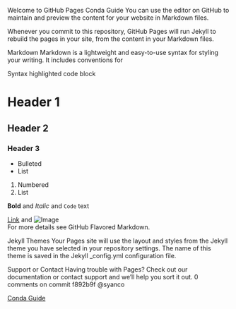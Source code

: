 Welcome to GitHub Pages Conda Guide
You can use the editor on GitHub to maintain and preview the content for your website in Markdown files.

Whenever you commit to this repository, GitHub Pages will run Jekyll to rebuild the pages in your site, from the content in your Markdown files.

Markdown
Markdown is a lightweight and easy-to-use syntax for styling your writing. It includes conventions for

Syntax highlighted code block	

# Header 1	
## Header 2	
### Header 3	

- Bulleted	
- List	

1. Numbered	
2. List	

**Bold** and _Italic_ and `Code` text	

[Link](url) and ![Image](src)	
For more details see GitHub Flavored Markdown.

Jekyll Themes
Your Pages site will use the layout and styles from the Jekyll theme you have selected in your repository settings. The name of this theme is saved in the Jekyll _config.yml configuration file.

Support or Contact
Having trouble with Pages? Check out our documentation or contact support and we’ll help you sort it out. 0 comments on commit f892b9f @syanco

[Conda Guide](docs/conda_guide.md)
